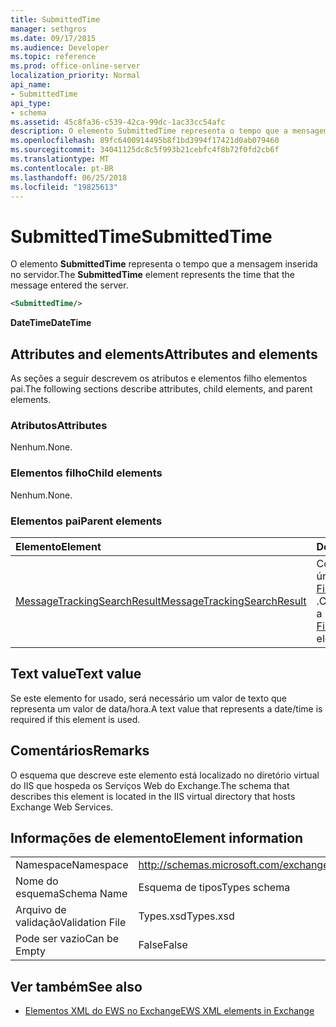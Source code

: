 ```yaml
---
title: SubmittedTime
manager: sethgros
ms.date: 09/17/2015
ms.audience: Developer
ms.topic: reference
ms.prod: office-online-server
localization_priority: Normal
api_name:
- SubmittedTime
api_type:
- schema
ms.assetid: 45c8fa36-c539-42ca-99dc-1ac33cc54afc
description: O elemento SubmittedTime representa o tempo que a mensagem inserida no servidor.
ms.openlocfilehash: 89fc6400914495b8f1bd3994f17421d0ab079460
ms.sourcegitcommit: 34041125dc8c5f993b21cebfc4f8b72f0fd2cb6f
ms.translationtype: MT
ms.contentlocale: pt-BR
ms.lasthandoff: 06/25/2018
ms.locfileid: "19825613"
---
```

# <a name="submittedtime"></a><span data-ttu-id="e6feb-103">SubmittedTime</span><span class="sxs-lookup"><span data-stu-id="e6feb-103">SubmittedTime</span></span>

<span data-ttu-id="e6feb-104">O elemento **SubmittedTime** representa o tempo que a mensagem inserida no servidor.</span><span class="sxs-lookup"><span data-stu-id="e6feb-104">The **SubmittedTime** element represents the time that the message entered the server.</span></span> 
  
```XML
<SubmittedTime/>
```

 <span data-ttu-id="e6feb-105">**DateTime**</span><span class="sxs-lookup"><span data-stu-id="e6feb-105">**DateTime**</span></span>
## <a name="attributes-and-elements"></a><span data-ttu-id="e6feb-106">Attributes and elements</span><span class="sxs-lookup"><span data-stu-id="e6feb-106">Attributes and elements</span></span>

<span data-ttu-id="e6feb-107">As seções a seguir descrevem os atributos e elementos filho elementos pai.</span><span class="sxs-lookup"><span data-stu-id="e6feb-107">The following sections describe attributes, child elements, and parent elements.</span></span>
  
### <a name="attributes"></a><span data-ttu-id="e6feb-108">Atributos</span><span class="sxs-lookup"><span data-stu-id="e6feb-108">Attributes</span></span>

<span data-ttu-id="e6feb-109">Nenhum.</span><span class="sxs-lookup"><span data-stu-id="e6feb-109">None.</span></span>
  
### <a name="child-elements"></a><span data-ttu-id="e6feb-110">Elementos filho</span><span class="sxs-lookup"><span data-stu-id="e6feb-110">Child elements</span></span>

<span data-ttu-id="e6feb-111">Nenhum.</span><span class="sxs-lookup"><span data-stu-id="e6feb-111">None.</span></span>
  
### <a name="parent-elements"></a><span data-ttu-id="e6feb-112">Elementos pai</span><span class="sxs-lookup"><span data-stu-id="e6feb-112">Parent elements</span></span>

|<span data-ttu-id="e6feb-113">**Elemento**</span><span class="sxs-lookup"><span data-stu-id="e6feb-113">**Element**</span></span>|<span data-ttu-id="e6feb-114">**Descrição**</span><span class="sxs-lookup"><span data-stu-id="e6feb-114">**Description**</span></span>|
|:-----|:-----|
|[<span data-ttu-id="e6feb-115">MessageTrackingSearchResult</span><span class="sxs-lookup"><span data-stu-id="e6feb-115">MessageTrackingSearchResult</span></span>](messagetrackingsearchresult.md) <br/> |<span data-ttu-id="e6feb-116">Contém um resultado de mensagem única de um elemento [FindMessageTrackingReportResponse](findmessagetrackingreportresponse.md) .</span><span class="sxs-lookup"><span data-stu-id="e6feb-116">Contains a single message result for a [FindMessageTrackingReportResponse](findmessagetrackingreportresponse.md) element.</span></span>  <br/> |
   
## <a name="text-value"></a><span data-ttu-id="e6feb-117">Text value</span><span class="sxs-lookup"><span data-stu-id="e6feb-117">Text value</span></span>

 <span data-ttu-id="e6feb-118">Se este elemento for usado, será necessário um valor de texto que representa um valor de data/hora.</span><span class="sxs-lookup"><span data-stu-id="e6feb-118">A text value that represents a date/time is required if this element is used.</span></span> 
  
## <a name="remarks"></a><span data-ttu-id="e6feb-119">Comentários</span><span class="sxs-lookup"><span data-stu-id="e6feb-119">Remarks</span></span>

<span data-ttu-id="e6feb-120">O esquema que descreve este elemento está localizado no diretório virtual do IIS que hospeda os Serviços Web do Exchange.</span><span class="sxs-lookup"><span data-stu-id="e6feb-120">The schema that describes this element is located in the IIS virtual directory that hosts Exchange Web Services.</span></span>
  
## <a name="element-information"></a><span data-ttu-id="e6feb-121">Informações de elemento</span><span class="sxs-lookup"><span data-stu-id="e6feb-121">Element information</span></span>

|||
|:-----|:-----|
|<span data-ttu-id="e6feb-122">Namespace</span><span class="sxs-lookup"><span data-stu-id="e6feb-122">Namespace</span></span>  <br/> |http://schemas.microsoft.com/exchange/services/2006/types  <br/> |
|<span data-ttu-id="e6feb-123">Nome do esquema</span><span class="sxs-lookup"><span data-stu-id="e6feb-123">Schema Name</span></span>  <br/> |<span data-ttu-id="e6feb-124">Esquema de tipos</span><span class="sxs-lookup"><span data-stu-id="e6feb-124">Types schema</span></span>  <br/> |
|<span data-ttu-id="e6feb-125">Arquivo de validação</span><span class="sxs-lookup"><span data-stu-id="e6feb-125">Validation File</span></span>  <br/> |<span data-ttu-id="e6feb-126">Types.xsd</span><span class="sxs-lookup"><span data-stu-id="e6feb-126">Types.xsd</span></span>  <br/> |
|<span data-ttu-id="e6feb-127">Pode ser vazio</span><span class="sxs-lookup"><span data-stu-id="e6feb-127">Can be Empty</span></span>  <br/> |<span data-ttu-id="e6feb-128">False</span><span class="sxs-lookup"><span data-stu-id="e6feb-128">False</span></span>  <br/> |
   
## <a name="see-also"></a><span data-ttu-id="e6feb-129">Ver também</span><span class="sxs-lookup"><span data-stu-id="e6feb-129">See also</span></span>



- [<span data-ttu-id="e6feb-130">Elementos XML do EWS no Exchange</span><span class="sxs-lookup"><span data-stu-id="e6feb-130">EWS XML elements in Exchange</span></span>](ews-xml-elements-in-exchange.md)

